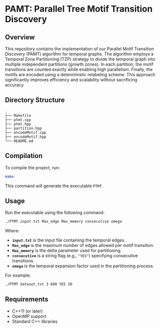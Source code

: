 


# PAMT: Parallel Tree Motif Transition Discovery

## Overview

This repository contains the implementation of our Parallel Motif Transition Discovery (PAMT) algorithm for temporal graphs. The algorithm employs a Temporal Zone Partitioning (TZP) strategy to divide the temporal graph into multiple independent partitions (growth zones). In each partition, the motif transitions are counted exactly while enabling high parallelism. Finally, the motifs are encoded using a deterministic relabeling scheme. This approach significantly improves efficiency and scalability without sacrificing accuracy.

## Directory Structure

```
.
├── Makefile
├── ptmt.cpp
├── ptmt.hpp
├── partition.hpp
├── encodeMotif.cpp
├── encodeMotif.hpp
└── README.md
```

## Compilation

To compile the project, run:
```bash
make
```
This command will generate the executable `PTMT`.

## Usage

Run the executable using the following command:
```bash
./PTMT input.txt Max_edge Max_memory consecutive omega
```
Where:
- **`input.txt`** is the input file containing the temporal edges.
- **`Max_edge`** is the maximum number of edges allowed per motif transition.
- **`Max_memory`** is the delta parameter used for partitioning.
- **`consecutive`** is a string flag (e.g., `"YES"`) specifying  consecutive transitions.
- **`omega`** is the temporal expansion factor used in the partitioning process.

For example:
```bash
./PTMT dataset.txt 3 600 YES 20
```

## Requirements

- C++11 (or later)
- OpenMP support
- Standard C++ libraries

